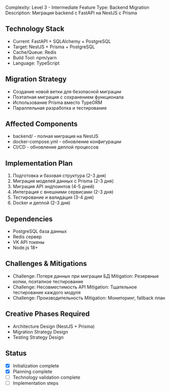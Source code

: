 Complexity: Level 3 - Intermediate Feature
Type: Backend Migration
Description: Миграция backend с FastAPI на NestJS с Prisma

## Technology Stack
- Current: FastAPI + SQLAlchemy + PostgreSQL
- Target: NestJS + Prisma + PostgreSQL
- Cache/Queue: Redis
- Build Tool: npm/yarn
- Language: TypeScript

## Migration Strategy
- Создание новой ветки для безопасной миграции
- Поэтапная миграция с сохранением функционала
- Использование Prisma вместо TypeORM
- Параллельная разработка и тестирование

## Affected Components
- backend/ - полная миграция на NestJS
- docker-compose.yml - обновление конфигурации
- CI/CD - обновление деплой процессов

## Implementation Plan
1. Подготовка и базовая структура (2-3 дня)
2. Миграция моделей данных с Prisma (2-3 дня)
3. Миграция API эндпоинтов (4-5 дней)
4. Интеграция с внешними сервисами (2-3 дня)
5. Тестирование и валидация (3-4 дня)
6. Docker и деплой (2-3 дня)

## Dependencies
- PostgreSQL база данных
- Redis сервер
- VK API токены
- Node.js 18+

## Challenges & Mitigations
- Challenge: Потеря данных при миграции БД
  Mitigation: Резервные копии, поэтапное тестирование
- Challenge: Несовместимость API
  Mitigation: Тщательное тестирование каждого модуля
- Challenge: Производительность
  Mitigation: Мониторинг, fallback план

## Creative Phases Required
- Architecture Design (NestJS + Prisma)
- Migration Strategy Design
- Testing Strategy Design

## Status
- [x] Initialization complete
- [x] Planning complete
- [ ] Technology validation complete
- [ ] Implementation steps
